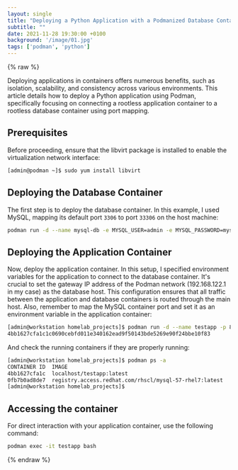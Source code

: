 ```yaml
---
layout: single
title: "Deploying a Python Application with a Podmanized Database Container" 
subtitle: ""
date: 2021-11-28 19:30:00 +0100
background: '/image/01.jpg'
tags: ['podman', 'python']
---
```


{% raw %}

Deploying applications in containers offers numerous benefits, such as isolation, scalability, and consistency across various environments. This article details how to deploy a Python application using Podman, specifically focusing on connecting a rootless application container to a rootless database container using port mapping.

## Prerequisites

Before proceeding, ensure that the libvirt package is installed to enable the virtualization network interface:

````bash
[admin@podman ~]$ sudo yum install libvirt
````

## Deploying the Database Container

The first step is to deploy the database container. In this example, I used MySQL, mapping its default port ``3306`` to port ``33306`` on the host machine:

````bash
podman run -d --name mysql-db -e MYSQL_USER=admin -e MYSQL_PASSWORD=mysql -e MYSQL_DATABASE=words -e MYSQL_ROOT_PASSWORD=mysql -p 33306:3306 -v /opt/homelab_projects/mysql_db_dir_noroot:/var/lib/mysql/data rhscl/mysql-57-rhel7
````

## Deploying the Application Container
Now, deploy the application container. In this setup, I specified environment variables for the application to connect to the database container. It's crucial to set the gateway IP address of the Podman network (192.168.122.1 in my case) as the database host. This configuration ensures that all traffic between the application and database containers is routed through the main host. Also, remember to map the MySQL container port and set it as an environment variable in the application container:

````bash
[admin@workstation homelab_projects]$ podman run -d --name testapp -p 8090:8090 -e MYSQL_HOST=192.168.122.1 -e MYSQL_USER=admin -e MYSQL_PASSWORD=mysql -e MYSQL_PORT=33306 -e MYSQL_DB=words testapp
4bb1627cfa1c1c0690cebfd011e340162ead9f50143bde5269e90f24bbe10f83
````

And check the running containers if they are properly running:

````bash
[admin@workstation homelab_projects]$ podman ps -a
CONTAINER ID  IMAGE                                                                                                      COMMAND               CREATED        STATUS            PORTS                    NAMES
4bb1627cfa1c  localhost/testapp:latest                                                                                   nohup python /opt...  3 seconds ago  Up 3 seconds ago  0.0.0.0:8090->8090/tcp   testapp
0fb7b0ad8de7  registry.access.redhat.com/rhscl/mysql-57-rhel7:latest                                                     run-mysqld            2 hours ago    Up 2 hours ago    0.0.0.0:33306->3306/tcp  mysql-db
[admin@workstation homelab_projects]$ 

````

## Accessing the container
For direct interaction with your application container, use the following command:

````bash
podman exec -it testapp bash
````

{% endraw %}